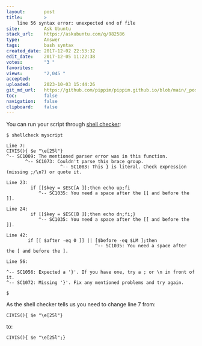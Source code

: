 ```yaml
---
layout:       post
title:        >
    line 56 syntax error: unexpected end of file
site:         Ask Ubuntu
stack_url:    https://askubuntu.com/q/982586
type:         Answer
tags:         bash syntax
created_date: 2017-12-02 22:53:32
edit_date:    2017-12-05 11:22:38
votes:        "3 "
favorites:    
views:        "2,045 "
accepted:     
uploaded:     2023-10-03 15:44:26
git_md_url:   https://github.com/pippim/pippim.github.io/blob/main/_posts/2017/2017-12-02-line-56-syntax-error_-unexpected-end-of-file.md
toc:          false
navigation:   false
clipboard:    false
---
```


You can run your script through [shell checker][1]:



``` text
$ shellcheck myscript
 
Line 7:
CIVIS(){ $e "\e[25l"}
^-- SC1009: The mentioned parser error was in this function.
       ^-- SC1073: Couldn't parse this brace group.
                    ^-- SC1083: This } is literal. Check expression (missing ;/\n?) or quote it.
 
Line 23:
         if [[$key = $ESC[A ]];then echo up;fi
            ^-- SC1035: You need a space after the [[ and before the ]].
 
Line 24:
         if [[$key = $ESC[B ]];then echo dn;fi;}
            ^-- SC1035: You need a space after the [[ and before the ]].
 
Line 42:
        if [[ $after -eq 0 ]] || [$before -eq $LM ];then 
                                 ^-- SC1035: You need a space after the [ and before the ].
 
Line 56:

^-- SC1056: Expected a '}'. If you have one, try a ; or \n in front of it.
^-- SC1072: Missing '}'. Fix any mentioned problems and try again.

$ 
```

As the shell checker tells us you need to change line 7 from:

``` text
CIVIS(){ $e "\e[25l"}
```

to:

``` text
CIVIS(){ $e "\e[25l";}
```


  [1]: https://www.shellcheck.net/
